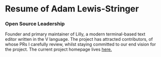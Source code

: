 
# Resume of Adam Lewis-Stringer

### Open Source Leadership

Founder and primary maintainer of Lilly, a modern terminal-based text editor written in the V language. The project
has attracted contributors, of whose PRs I carefully review, whilst staying committed to our end vision for the project.
The current project homepage lives [here.](https://github.com/tauraamui/lilly)
